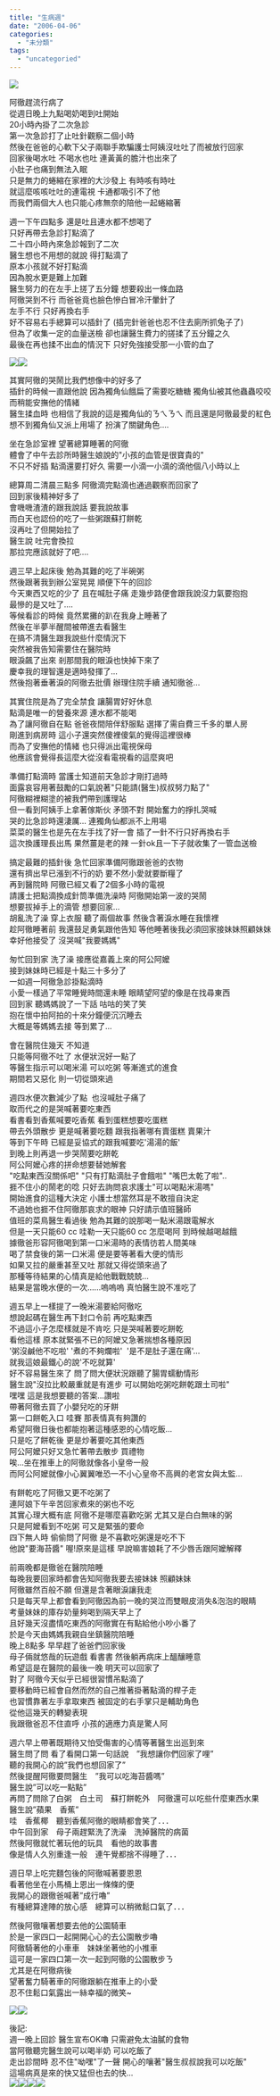```yaml
---
title: "生病週"
date: "2006-04-06"
categories: 
  - "未分類"
tags: 
  - "uncategoried"
---
```


![](images/124092945_e1c60b1fc1_m.jpg)

阿徹趕流行病了  
從週日晚上九點喝奶喝到吐開始  
20小時內掛了二次急診  
第一次急診打了止吐針觀察二個小時  
然後在爸爸的心軟下父子兩聯手欺騙護士阿姨沒吐吐了而被放行回家  
回家後喝水吐 不喝水也吐 連黃黃的膽汁也出來了  
小肚子也痛到無法入眠  
只是無力的蜷縮在家裡的大沙發上 有時咳有時吐  
就這麼咳咳吐吐的連電視 卡通都吸引不了他  
而我們兩個大人也只能心疼無奈的陪他一起蜷縮著  

週一下午四點多 還是吐且連水都不想喝了  
只好再帶去急診打點滴了  
二十四小時內來急診報到了二次  
醫生想也不用想的就說 得打點滴了  
原本小孩就不好打點滴  
因為脫水更是難上加難  
醫生努力的在左手上搓了五分鐘 想要殺出一條血路  
阿徹哭到不行 而爸爸竟也臉色慘白冒冷汗暈針了  
左手不行 只好再換右手  
好不容易右手總算可以插針了 (插完針爸爸也忍不住去廁所抓兔子了)  
但為了收集一定的血量送檢 卻也讓醫生費力的搓揉了五分鐘之久  
最後在再也揉不出血的情況下 只好免強接受那一小管的血了

![](images/124092945_e1c60b1fc1_m.jpg)![](images/124092933_832e0ac8cd_m.jpg)

其實阿徹的哭鬧比我們想像中的好多了  
插針的時候一直跟他說 因為獨角仙餓扁了需要吃糖糖 獨角仙被其他蟲蟲咬咬  
而稍能安撫他的情緒  
醫生揉血時 也相信了我說的這是獨角仙的ㄋㄟㄋㄟ 而且還是阿徹最愛的紅色  
想不到獨角仙又派上用場了 扮演了關鍵角色....

坐在急診室裡 望著總算睡著的阿徹  
體會了中午去診所時醫生娘說的"小孩的血管是很寶貴的"  
不只不好插 點滴還要打好久 需要一小滴一小滴的滴他個八小時以上

總算周二清晨三點多 阿徹滴完點滴也通過觀察而回家了  
回到家後精神好多了  
會嘰嘰渣渣的跟我說話 要我說故事  
而白天也認份的吃了一些粥跟蘇打餅乾  
沒再吐了但開始拉了  
醫生說 吐完會換拉  
那拉完應該就好了吧....

週三早上起床後 勉為其難的吃了半碗粥  
然後跟著我到辦公室晃晃 順便下午的回診  
今天東西又吃的少了 且在喊肚子痛 走幾步路便會跟我說沒力氣要抱抱  
最慘的是又吐了....  
等候看診的時候 竟然累攤的趴在我身上睡著了  
然後在半夢半醒間被帶進去看醫生  
在搞不清醫生跟我說些什麼情況下  
突然被我告知需要住在醫院時  
眼淚飆了出來 剎那間我的眼淚也快掉下來了  
慶幸我的理智還是適時發揮了...  
然後抱著垂著淚的阿徹去批價 辦理住院手續 通知徹爸...

其實住院是為了完全禁食 讓腸胃好好休息  
點滴是唯一的營養來源 連水都不能喝  
為了讓阿徹自在點 爸爸夜間陪伴舒服點 選擇了需自費三千多的單人房  
剛進到病房時 這小子還突然傻裡傻氣的覺得這裡很棒  
而為了安撫他的情緒 也只得派出電視保母  
他應該會覺得長這麼大從沒看電視看的這麼爽吧

準備打點滴時 當護士知道前天急診才剛打過時  
面露哀容用著鼓勵的口氣說著"只能請(醫生)叔叔努力點了"  
阿徹糊裡糊塗的被我們帶到護理站  
但一看到阿姨手上拿著傢斯伙 矛頭不對 開始奮力的掙扎哭喊  
哭的比急診時還淒厲... 連獨角仙都派不上用場  
菜菜的醫生也是先在左手找了好一會 插了一針不行只好再換右手  
這次換護理長出馬 果然薑是老的辣 一針ok且一下子就收集了一管血送檢

搞定最難的插針後 急忙回家準備阿徹跟爸爸的衣物  
還有擠出早已漲到不行的奶 要不然小愛就要斷糧了  
再到醫院時 阿徹已經又看了2個多小時的電視  
請護士把點滴換成針筒準備洗澡時 阿徹開始第一波的哭鬧  
想要拔掉手上的滴管 想要回家...  
胡亂洗了澡 穿上衣服 聽了兩個故事 然後含著淚水睡在我懷裡  
趁阿徹睡著前 我還鼓足勇氣跟他告知 等他睡著後我必須回家接妹妹照顧妹妹  
幸好他接受了 沒哭喊"我要媽媽"

匆忙回到家 洗了澡 接應從嘉義上來的阿公阿嬤  
接到妹妹時已經是十點三十多分了  
一如週一阿徹急診掛點滴時  
小愛一樣過了平常睡覺時間還未睡 眼睛望阿望的像是在找尋東西  
回到家 聽媽媽說了一下話 咕咕的笑了笑  
抱在懷中拍阿拍的十來分鐘便沉沉睡去  
大概是等媽媽去接 等到累了...

會在醫院住幾天 不知道  
只能等阿徹不吐了 水便狀況好一點了  
等醫生指示可以喝米湯 可以吃粥 等漸進式的進食  
期間若又惡化 則一切從頭來過

週四水便次數減少了點  也沒喊肚子痛了  
取而代之的是哭喊著要吃東西  
看書看到香蕉喊要吃香蕉 看到蛋糕想要吃蛋糕  
帶去外頭散步 更是喊著要吃麵 跟我指著哪有賣蛋糕 賣果汁  
等到下午時 已經是妥協式的跟我喊要吃'湯湯的飯'  
到晚上則再退一步哭鬧要吃餅乾  
阿公阿嬤心疼的拼命想要替她解套  
"吃點東西沒關係吧" "只有打點滴肚子會餓啦" "嘴巴太乾了啦"..  
捱不住小的鬧老的唸 只好去詢問哀求護士"可以喝點米湯嗎"  
開始進食的這種大決定 小護士想當然耳是不敢擅自決定  
不過她也捱不住阿徹那哀求的眼神 只好請示值班醫師  
值班的菜鳥醫生看過後 勉為其難的說那喝一點米湯跟電解水  
但是一天只能60 cc 哇勒一天只能60 cc 怎麼喝阿 到時候越喝越餓  
據徹爸形容阿徹喝到第一口米湯時的表情彷若人間美味  
喝了禁食後的第一口米湯 便是要等著看大便的情形  
如果又拉的嚴重甚至又吐 那就又得從頭來過了  
那種等待結果的心情真是給他戰戰兢兢...  
結果是當晚水便的一次......嗚嗚嗚 真怕醫生說不准吃了

週五早上一樣提了一晚米湯要給阿徹吃  
想說起碼在醫生再下封口令前 再吃點東西  
不過這小子怎麼樣就是不肯吃 只是哭喊著要吃餅乾  
看他這樣 原本就緊張不已的阿嬤又急著揣想各種原因  
'粥沒鹹他不吃啦' '煮的不夠爛啦'  '是不是肚子還在痛'...  
就我這娘最鐵心的說'不吃就算'  
好不容易醫生來了 問了問大便狀況跟聽了腸胃蠕動情形  
醫生說"沒拉比較嚴重就是有進步 可以開始吃粥吃餅乾跟土司啦"  
嘿嘿 這是我想要聽的答案...讚啦  
帶著阿徹去買了小嬰兒吃的牙餅  
第一口餅乾入口 哇賽 那表情真有夠讚的  
希望阿徹日後也都能抱著這種感恩的心情吃飯...  
只是吃了餅乾後 更是炒著要吃其他東西  
阿公阿嬤只好又急忙著帶去散步 買禮物  
唉...坐在推車上的阿徹就像各小皇帝一般  
而阿公阿嬤就像小心翼翼唯恐一不小心皇帝不高興的老宮女與太監...

有餅乾吃了阿徹又更不吃粥了  
連阿娘下午辛苦回家煮來的粥也不吃  
其實心理大概有底 阿徹不是哪麼喜歡吃粥 尤其又是白白無味的粥  
只是阿嬤看到不吃粥 可又是緊張的要命  
四下無人時 偷偷問了阿徹 是不喜歡吃粥還是吃不下  
他說"要海苔醬" 喔!原來是這樣 早說嘛害娘耗了不少唇舌跟阿嬤解釋

前兩晚都是徹爸在醫院陪睡  
每晚我要回家時都會告知阿徹我要去接妹妹 照顧妹妹  
阿徹雖然百般不願 但還是含著眼淚讓我走  
只是每天早上都會看到阿徹因為前一晚的哭泣而雙眼皮消失&泡泡的眼睛  
考量妹妹的庫存奶量夠喝到隔天早上了  
且好幾天沒盡情吃東西的阿徹實在有點給他小吵小番了  
於是今天由媽媽我親自坐鎮醫院陪睡  
晚上8點多 早早趕了爸爸們回家後  
母子倆就悠哉的玩遊戲 看書書 然後躺再病床上醞釀睡意  
希望這是在醫院的最後一晚 明天可以回家了  
對了 阿徹今天似乎已經很習慣吊點滴了  
要移動時已經會自然而然的自己推著掛著點滴的桿子走  
也習慣靠著左手拿取東西 被固定的右手掌只是輔助角色  
從他這幾天的轉變表現  
我跟徹爸忍不住直呼 小孩的適應力真是驚人阿

週六早上帶著既期待又怕受傷害的心情等著醫生出巡到來  
醫生問了問 看了看開口第一句話說　”我想讓你們回家了哩”  
聽的我開心的說”我們也想回家了”  
然後提醒阿徹要問醫生　”我可以吃海苔醬嗎”  
醫生說”可以吃一點點”  
再問了問除了白粥　白土司　蘇打餅乾外　阿徹還可以吃些什麼東西水果  
醫生說”蘋果　香蕉”  
哇　香蕉椰　聽到香蕉阿徹的眼睛都會笑了．．．  
中午回到家　母子兩趕緊洗了洗澡　洗掉醫院的病菌  
然後阿徹就忙著玩他的玩具　看他的故事書  
像是情人久別重逢一般　連午覺都捨不得睡了．．．

週日早上吃完麵包後的阿徹喊著要恩恩  
看著他坐在小馬桶上恩出一條條的便  
我開心的跟徹爸喊著”成行嚕”  
有種總算達陣的放心感　總算可以稍微鬆口氣了．．．

然後阿徹嚷著想要去他的公園騎車  
於是一家四口一起開開心心的去公園散步嚕  
阿徹騎著他的小車車　妹妹坐著他的小推車  
這可是一家四口第一次一起到阿徹的公園散步ㄋ  
尤其是在阿徹病後  
望著奮力騎著車的阿徹跟躺在推車上的小愛  
忍不住鬆口氣露出一絲幸福的微笑~

![](images/124082494_c3d66d1644_m.jpg)![](images/124082501_dda703159b_m.jpg)

後記:  
週一晚上回診 醫生宣布OK嚕 只需避免太油膩的食物  
當阿徹聽完醫生說可以喝半奶 可以吃飯了  
走出診間時 忍不住"呦嘿"了一聲 開心的嚷著"醫生叔叔說我可以吃飯"  
這場病真是來的快又猛但也去的快...  
![](images/124082519_9317fbaa6e_t.jpg)![](images/124082526_0cf202d600_t.jpg)![](images/124082547_c7ee50b3bd_t.jpg)![](images/124082538_d3ca2dc9ba_t.jpg)
